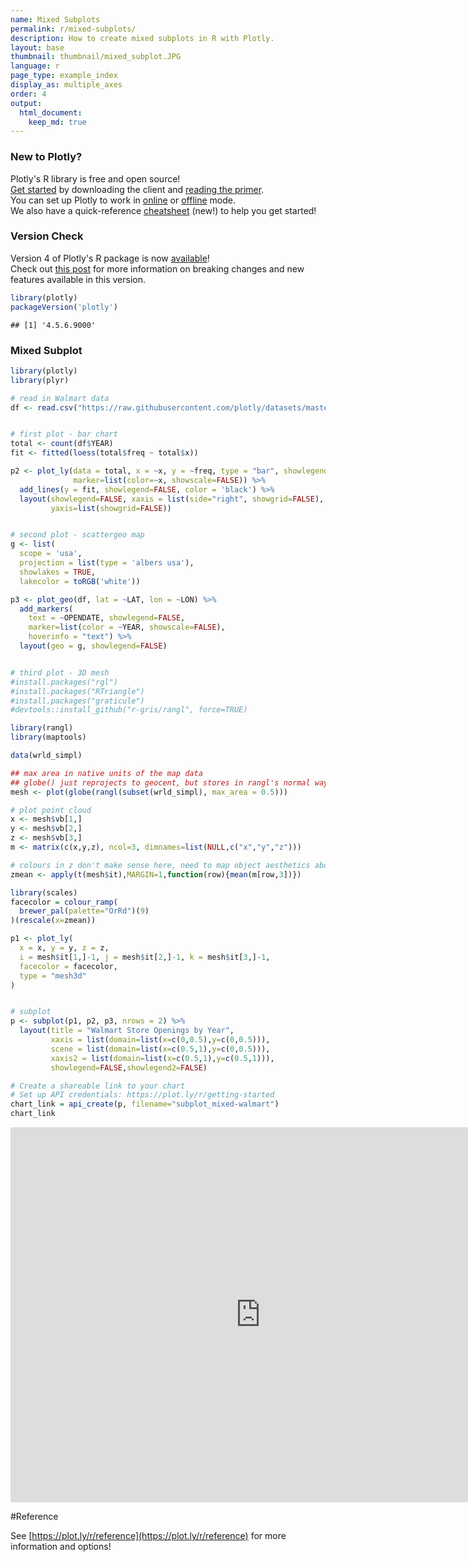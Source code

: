 ```yaml
---
name: Mixed Subplots
permalink: r/mixed-subplots/
description: How to create mixed subplots in R with Plotly.
layout: base
thumbnail: thumbnail/mixed_subplot.JPG
language: r
page_type: example_index
display_as: multiple_axes
order: 4
output:
  html_document:
    keep_md: true
---
```



### New to Plotly?

Plotly's R library is free and open source!<br>
[Get started](https://plot.ly/r/getting-started/) by downloading the client and [reading the primer](https://plot.ly/r/getting-started/).<br>
You can set up Plotly to work in [online](https://plot.ly/r/getting-started/#hosting-graphs-in-your-online-plotly-account) or [offline](https://plot.ly/r/offline/) mode.<br>
We also have a quick-reference [cheatsheet](https://images.plot.ly/plotly-documentation/images/r_cheat_sheet.pdf) (new!) to help you get started!

### Version Check

Version 4 of Plotly's R package is now [available](https://plot.ly/r/getting-started/#installation)!<br>
Check out [this post](http://moderndata.plot.ly/upgrading-to-plotly-4-0-and-above/) for more information on breaking changes and new features available in this version.

```r
library(plotly)
packageVersion('plotly')
```

```
## [1] '4.5.6.9000'
```

### Mixed Subplot


```r
library(plotly)
library(plyr)

# read in Walmart data
df <- read.csv("https://raw.githubusercontent.com/plotly/datasets/master/1962_2006_walmart_store_openings.csv")


# first plot - bar chart
total <- count(df$YEAR)
fit <- fitted(loess(total$freq ~ total$x))

p2 <- plot_ly(data = total, x = ~x, y = ~freq, type = "bar", showlegend=FALSE,
              marker=list(color=~x, showscale=FALSE)) %>%
  add_lines(y = fit, showlegend=FALSE, color = 'black') %>%
  layout(showlegend=FALSE, xaxis = list(side="right", showgrid=FALSE),
         yaxis=list(showgrid=FALSE))


# second plot - scattergeo map
g <- list(
  scope = 'usa',
  projection = list(type = 'albers usa'),
  showlakes = TRUE,
  lakecolor = toRGB('white'))

p3 <- plot_geo(df, lat = ~LAT, lon = ~LON) %>%
  add_markers(
    text = ~OPENDATE, showlegend=FALSE,
    marker=list(color = ~YEAR, showscale=FALSE),
    hoverinfo = "text") %>%
  layout(geo = g, showlegend=FALSE)


# third plot - 3D mesh
#install.packages("rgl")
#install.packages("RTriangle")
#install.packages("graticule")
#devtools::install_github("r-gris/rangl", force=TRUE)

library(rangl)
library(maptools)

data(wrld_simpl)

## max area in native units of the map data
## globe() just reprojects to geocent, but stores in rangl's normal way (objects, primitives, vertices)
mesh <- plot(globe(rangl(subset(wrld_simpl), max_area = 0.5)))

# plot point cloud
x <- mesh$vb[1,]
y <- mesh$vb[2,]
z <- mesh$vb[3,]
m <- matrix(c(x,y,z), ncol=3, dimnames=list(NULL,c("x","y","z")))

# colours in z don't make sense here, need to map object aesthetics above
zmean <- apply(t(mesh$it),MARGIN=1,function(row){mean(m[row,3])})

library(scales)
facecolor = colour_ramp(
  brewer_pal(palette="OrRd")(9)
)(rescale(x=zmean))

p1 <- plot_ly(
  x = x, y = y, z = z,
  i = mesh$it[1,]-1, j = mesh$it[2,]-1, k = mesh$it[3,]-1,
  facecolor = facecolor,
  type = "mesh3d"
)


# subplot
p <- subplot(p1, p2, p3, nrows = 2) %>%
  layout(title = "Walmart Store Openings by Year",
         xaxis = list(domain=list(x=c(0,0.5),y=c(0,0.5))),
         scene = list(domain=list(x=c(0.5,1),y=c(0,0.5))),
         xaxis2 = list(domain=list(x=c(0.5,1),y=c(0.5,1))),
         showlegend=FALSE,showlegend2=FALSE)

# Create a shareable link to your chart
# Set up API credentials: https://plot.ly/r/getting-started
chart_link = api_create(p, filename="subplot_mixed-walmart")
chart_link
```

<iframe src="https://plot.ly/~RPlotBot/3994.embed" width="800" height="600" id="igraph" scrolling="no" seamless="seamless" frameBorder="0"> </iframe>

#Reference

See [https://plot.ly/r/reference](https://plot.ly/r/reference) for more information and options!
